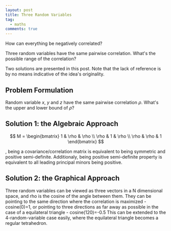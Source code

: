 ```yaml
---
layout: post
title: Three Random Variables
tag:
  - maths
comments: true
---
```

How can everything be negatively correlated?

Three random variables have the same pairwise correlation. What's the possible range of the correlation?

Two solutions are presented in this post. Note that the lack of reference is by no means indicative of the idea's originality.

## Problem Formulation
Random variable $x$, $y$ and $z$ have the same pairwise correlation $\rho$. What's the upper and lower bound of $\rho$?

## Solution 1: the Algebraic Approach
$$
M = \begin{bmatrix} 1 & \rho & \rho \\ \rho & 1 & \rho \\ \rho & \rho & 1 \end{bmatrix}
$$

[](https://en.wikipedia.org/wiki/Covariance_matrix), being a covariance/correlation matrix is equivalent to being symmetric and positive semi-definite. Additionaly, being positive semi-definite property is equivalent to all leading principal minors being positive.

## Solution 2: the Graphical Approach
Three random variables can be viewed as three vectors in a N dimensional space, and rho is the cosine of the angle between them. They can be pointing to the same direction where the correlation is maximized - cosine(0)=1, or pointing to three directions as far away as possible in the case of a equilateral triangle - cosine(120)=-0.5
This can be extended to the 4-random-variable case easily, where the equilateral triangle becomes a regular tetrahedron.
